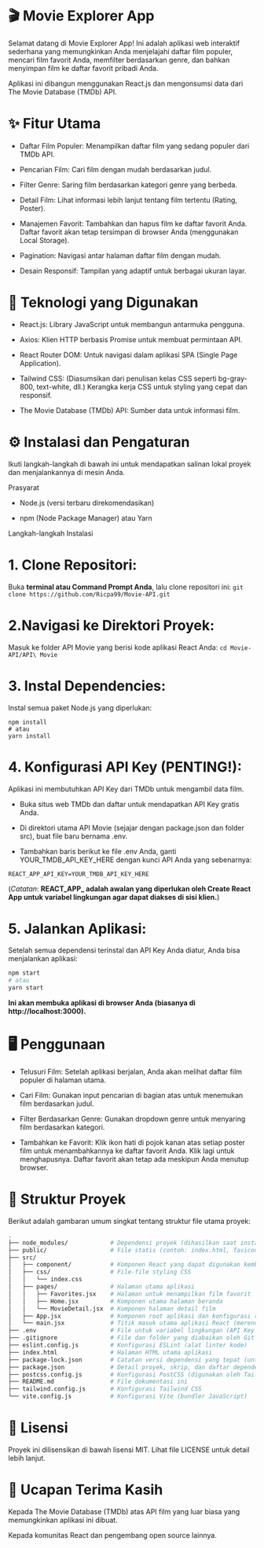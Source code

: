 # 🎬  Movie Explorer App
Selamat datang di Movie Explorer App! Ini adalah aplikasi web interaktif sederhana yang memungkinkan Anda menjelajahi daftar film populer, mencari film favorit Anda, memfilter berdasarkan genre, dan bahkan menyimpan film ke daftar favorit pribadi Anda.

Aplikasi ini dibangun menggunakan React.js dan mengonsumsi data dari The Movie Database (TMDb) API.

# ✨  Fitur Utama
- Daftar Film Populer: Menampilkan daftar film yang sedang populer dari TMDb API.

- Pencarian Film: Cari film dengan mudah berdasarkan judul.

- Filter Genre: Saring film berdasarkan kategori genre yang berbeda.

- Detail Film: Lihat informasi lebih lanjut tentang film tertentu (Rating, Poster).

- Manajemen Favorit: Tambahkan dan hapus film ke daftar favorit Anda. Daftar favorit akan tetap tersimpan di browser Anda (menggunakan Local Storage).

- Pagination: Navigasi antar halaman daftar film dengan mudah.

- Desain Responsif: Tampilan yang adaptif untuk berbagai ukuran layar.

# 🚀 Teknologi yang Digunakan
- React.js: Library JavaScript untuk membangun antarmuka pengguna.

- Axios: Klien HTTP berbasis Promise untuk membuat permintaan API.

- React Router DOM: Untuk navigasi dalam aplikasi SPA (Single Page Application).

- Tailwind CSS: (Diasumsikan dari penulisan kelas CSS seperti bg-gray-800, text-white, dll.) Kerangka kerja CSS untuk styling yang cepat dan responsif.

- The Movie Database (TMDb) API: Sumber data untuk informasi film.

# ⚙️ Instalasi dan Pengaturan
Ikuti langkah-langkah di bawah ini untuk mendapatkan salinan lokal proyek dan menjalankannya di mesin Anda.

Prasyarat
- Node.js (versi terbaru direkomendasikan)

- npm (Node Package Manager) atau Yarn

Langkah-langkah Instalasi
# 1. Clone Repositori:
Buka **terminal atau Command Prompt Anda**, lalu clone repositori ini:
``
git clone https://github.com/Ricpa99/Movie-API.git
``

# 2.Navigasi ke Direktori Proyek:
Masuk ke folder API Movie yang berisi kode aplikasi React Anda:
``
cd Movie-API/API\ Movie
``

# 3. Instal Dependencies:
Instal semua paket Node.js yang diperlukan:
```
npm install
# atau
yarn install
```

# 4. Konfigurasi API Key (PENTING!):
Aplikasi ini membutuhkan API Key dari TMDb untuk mengambil data film.

- Buka situs web TMDb dan daftar untuk mendapatkan API Key gratis Anda.

- Di direktori utama API Movie (sejajar dengan package.json dan folder src), buat file baru bernama .env.

- Tambahkan baris berikut ke file .env Anda, ganti YOUR_TMDB_API_KEY_HERE dengan kunci API Anda yang sebenarnya:
```
REACT_APP_API_KEY=YOUR_TMDB_API_KEY_HERE
```
(_Catatan_: **REACT_APP_ adalah awalan yang diperlukan oleh Create React App untuk variabel lingkungan agar dapat diakses di sisi klien.**)

# 5. Jalankan Aplikasi:
Setelah semua dependensi terinstal dan API Key Anda diatur, Anda bisa menjalankan aplikasi:
```bash
npm start
# atau
yarn start
```

**Ini akan membuka aplikasi di browser Anda (biasanya di http://localhost:3000).**

#  🖥️ Penggunaan
- Telusuri Film: Setelah aplikasi berjalan, Anda akan melihat daftar film populer di halaman utama.

- Cari Film: Gunakan input pencarian di bagian atas untuk menemukan film berdasarkan judul.

- Filter Berdasarkan Genre: Gunakan dropdown genre untuk menyaring film berdasarkan kategori.

- Tambahkan ke Favorit: Klik ikon hati di pojok kanan atas setiap poster film untuk menambahkannya ke daftar favorit Anda. Klik lagi untuk menghapusnya. Daftar favorit akan tetap ada meskipun Anda menutup browser.

# 📂 Struktur Proyek
Berikut adalah gambaran umum singkat tentang struktur file utama proyek:
```bash
.
├── node_modules/            # Dependensi proyek (dihasilkan saat instalasi)
├── public/                  # File statis (contoh: index.html, favicon.ico)
├── src/
│   ├── component/           # Komponen React yang dapat digunakan kembali (misal: Footer.jsx, Navbar.jsx)
│   ├── css/                 # File-file styling CSS
│   │   └── index.css
│   ├── pages/               # Halaman utama aplikasi
│   │   ├── Favorites.jsx    # Halaman untuk menampilkan film favorit
│   │   ├── Home.jsx         # Komponen utama halaman beranda
│   │   └── MovieDetail.jsx  # Komponen halaman detail film
│   ├── App.jsx              # Komponen root aplikasi dan konfigurasi router utama (DIPINDAHKAN KE SINI)
│   └── main.jsx             # Titik masuk utama aplikasi React (merender App.jsx)
├── .env                     # File untuk variabel lingkungan (API Key TMDb)
├── .gitignore               # File dan folder yang diabaikan oleh Git
├── eslint.config.js         # Konfigurasi ESLint (alat linter kode)
├── index.html               # Halaman HTML utama aplikasi
├── package-lock.json        # Catatan versi dependensi yang tepat (untuk npm)
├── package.json             # Detail proyek, skrip, dan daftar dependensi
├── postcss.config.js        # Konfigurasi PostCSS (digunakan oleh Tailwind CSS)
├── README.md                # File dokumentasi ini
├── tailwind.config.js       # Konfigurasi Tailwind CSS
└── vite.config.js           # Konfigurasi Vite (bundler JavaScript)

```
# 📄 Lisensi
Proyek ini dilisensikan di bawah lisensi MIT. Lihat file LICENSE untuk detail lebih lanjut.

# 🙏 Ucapan Terima Kasih
Kepada The Movie Database (TMDb) atas API film yang luar biasa yang memungkinkan aplikasi ini dibuat.

Kepada komunitas React dan pengembang open source lainnya.
